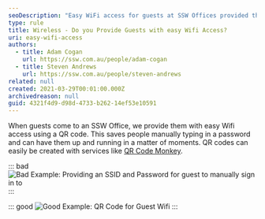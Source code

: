 ```yaml
---
seoDescription: "Easy WiFi access for guests at SSW Offices provided through QR codes for seamless connectivity."
type: rule
title: Wireless - Do you Provide Guests with easy Wifi Access?
uri: easy-wifi-access
authors:
  - title: Adam Cogan
    url: https://ssw.com.au/people/adam-cogan
  - title: Steven Andrews
    url: https://ssw.com.au/people/steven-andrews
related: null
created: 2021-03-29T00:01:00.000Z
archivedreason: null
guid: 4321f4d9-d98d-4733-b262-14ef53e10591
---
```


When guests come to an SSW Office, we provide them with easy Wifi access using a QR code. This saves people manually typing in a password and can have them up and running in a matter of moments.
QR codes can easily be created with services like [QR Code Monkey](https://www.qrcode-monkey.com/#wifi). 

<!--endintro-->

::: bad
![Bad Example: Providing an SSID and Password for guest to manually sign in to](https://user-images.githubusercontent.com/12601228/113022505-88d8b900-9139-11eb-8ee1-b439df4b1286.png)
:::

::: good
![Good Example: QR Code for Guest Wifi](https://user-images.githubusercontent.com/12601228/113022554-955d1180-9139-11eb-9a69-97e30edaa7f0.png)
:::
